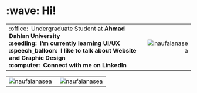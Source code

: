 <h1 align="left" id="macropower-title">:wave: Hi!</h1>

<table>
<tr>
<td align="left">
 :office: &nbsp;Undergraduate Student at <b>Ahmad Dahlan University<b>
<br> :seedling: &nbsp;I’m currently learning <b>UI/UX<b>
<br> :speech_balloon: &nbsp;I like to talk about <b>Website<b> and <b>Graphic Design<b>
<br> :computer: &nbsp;Connect with me on <b>LinkedIn<b>
</td>
<td align="right">
<a href="#naufalanasea-title">
  <img src="https://github-readme-stats.vercel.app/api?username=naufalanasea&show_icons=true&theme=react&border_color=61dafb&hide_border=true" alt="naufalanasea" align="right"/>
</a>
</td>
</tr>
</table>

<table>
  <tr>
    <td align="left">
   <a href="#naufalanasea-title">
      <img src="https://github-readme-stats.vercel.app/api/top-langs/?username=naufalanasea&hide=c%23,powershell,Mathematica,Ruby,Objective-C,Objective-C%2b%2b,Cuda&title_color=61dafb&text_color=ffffff&icon_color=61dafb&bg_color=20232a&langs_count=8&layout=compact&border_color=61dafb&hide_border=true" alt="naufalanasea" align="left"/>
    </a>
    </td>
    <td align="right">
    <a href="#naufalanasea-title">
      <img src="https://github-readme-streak-stats.herokuapp.com/?user=naufalanasea&theme=react&border=61dafb&hide_border=true" alt="naufalanasea" align="right"/>
    </a>
    </td>
  </tr>
</table>



